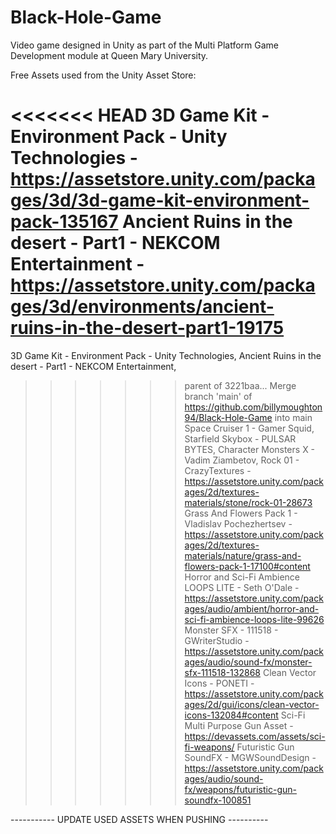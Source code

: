 # Black-Hole-Game
Video game designed in Unity as part of the Multi Platform Game Development module at Queen Mary University.

Free Assets used from the Unity Asset Store:

<<<<<<< HEAD
3D Game Kit - Environment Pack - Unity Technologies - https://assetstore.unity.com/packages/3d/3d-game-kit-environment-pack-135167
Ancient Ruins in the desert - Part1 - NEKCOM Entertainment - https://assetstore.unity.com/packages/3d/environments/ancient-ruins-in-the-desert-part1-19175
=======
3D Game Kit - Environment Pack - Unity Technologies,
Ancient Ruins in the desert - Part1 - NEKCOM Entertainment,
>>>>>>> parent of 3221baa... Merge branch 'main' of https://github.com/billymoughton94/Black-Hole-Game into main
Space Cruiser 1 - Gamer Squid,
Starfield Skybox - PULSAR BYTES,
Character Monsters X - Vadim Ziambetov,
Rock 01 - CrazyTextures - https://assetstore.unity.com/packages/2d/textures-materials/stone/rock-01-28673
Grass And Flowers Pack 1 - Vladislav Pochezhertsev - https://assetstore.unity.com/packages/2d/textures-materials/nature/grass-and-flowers-pack-1-17100#content
Horror and Sci-Fi Ambience LOOPS LITE - Seth O'Dale - https://assetstore.unity.com/packages/audio/ambient/horror-and-sci-fi-ambience-loops-lite-99626
Monster SFX - 111518 - GWriterStudio - https://assetstore.unity.com/packages/audio/sound-fx/monster-sfx-111518-132868
Clean Vector Icons - PONETI - https://assetstore.unity.com/packages/2d/gui/icons/clean-vector-icons-132084#content
Sci-Fi Multi Purpose Gun Asset - https://devassets.com/assets/sci-fi-weapons/
Futuristic Gun SoundFX - MGWSoundDesign - https://assetstore.unity.com/packages/audio/sound-fx/weapons/futuristic-gun-soundfx-100851

----------- UPDATE USED ASSETS WHEN PUSHING ----------
